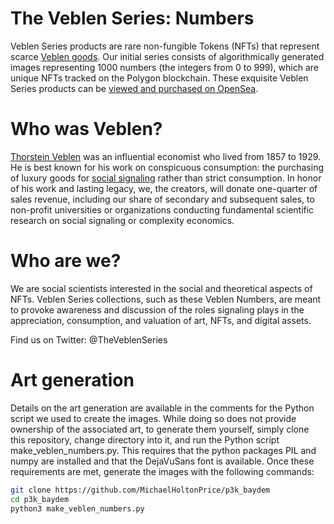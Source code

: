 #  The Veblen Series: Numbers
Veblen Series products are rare non-fungible Tokens (NFTs) that represent 
scarce [Veblen goods](https://en.wikipedia.org/wiki/Veblen_good). Our initial
series consists of algorithmically generated images representing 1000 numbers 
(the integers from 0 to 999), which are unique NFTs tracked on the Polygon
blockchain. These exquisite Veblen Series products can be [viewed and purchased 
on OpenSea](https://opensea.io/collection/veblen-numbers).

# Who was Veblen?
[Thorstein Veblen](https://en.wikipedia.org/wiki/Thorstein_Veblen)
was an influential economist who lived from 1857 to 1929. He is best known
for his work on conspicuous consumption: the purchasing of luxury goods for
[social signaling](https://www.umass.edu/preferen/gintis/moral%20sentiments.pdf#page=127) 
rather than strict consumption. In honor of his work and lasting legacy, we, 
the creators, will donate one-quarter of sales revenue, including our share of
secondary and subsequent sales, to non-profit universities or organizations
conducting fundamental scientific research on social signaling or complexity
economics.

# Who are we?
We are social scientists interested in the social and theoretical aspects
of NFTs. Veblen Series collections, such as these Veblen Numbers, are
meant to provoke awareness and discussion of the roles signaling plays in
the appreciation, consumption, and valuation of art, NFTs, and digital assets.

Find us on Twitter: @TheVeblenSeries

# Art generation
Details on the art generation are available in the comments for the Python
script we used to create the images. While doing so does not provide ownership
of the associated art, to generate them yourself, simply clone this repository, 
change directory into it, and run the Python script make_veblen_numbers.py. 
This requires that the python packages PIL and numpy are installed and that 
the DejaVuSans font is available. Once these requirements are met, generate
the images with the following commands:

```bash
git clone https://github.com/MichaelHoltonPrice/p3k_baydem
cd p3k_baydem
python3 make_veblen_numbers.py
```